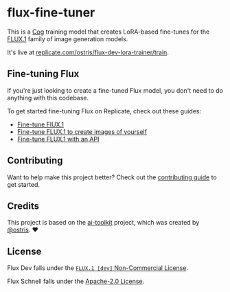 # flux-fine-tuner

This is a [Cog](https://cog.run) training model that creates LoRA-based fine-tunes for the [FLUX.1](https://replicate.com/blog/flux-state-of-the-art-image-generation) family of image generation models.

It's live at [replicate.com/ostris/flux-dev-lora-trainer/train](https://replicate.com/ostris/flux-dev-lora-trainer).

## Fine-tuning Flux

If you're just looking to create a fine-tuned Flux model, you don't need to do anything with this codebase.

To get started fine-tuning Flux on Replicate, check out these guides:

- [Fine-tune FlUX.1](https://replicate.com/blog/fine-tune-flux)
- [Fine-tune FLUX.1 to create images of yourself](https://replicate.com/blog/fine-tune-flux-with-faces)
- [Fine-tune FLUX.1 with an API](https://replicate.com/blog/fine-tune-flux-with-an-api)

## Contributing

Want to help make this project better? Check out the [contributing guide](CONTRIBUTING.md) to get started.

## Credits

This project is based on the [ai-toolkit](https://github.com/ostris/ai-toolkit) project, which was created by [@ostris](https://github.com/ostris). ❤️

## License

Flux Dev falls under the [`FLUX.1 [dev]` Non-Commercial License](https://huggingface.co/black-forest-labs/FLUX.1-dev/blob/main/LICENSE.md).

Flux Schnell falls under the [Apache-2.0 License](https://huggingface.co/datasets/choosealicense/licenses/blob/main/markdown/apache-2.0.md).